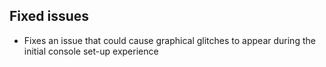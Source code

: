 ## Fixed issues
- Fixes an issue that could cause graphical glitches to appear during the initial console set-up experience